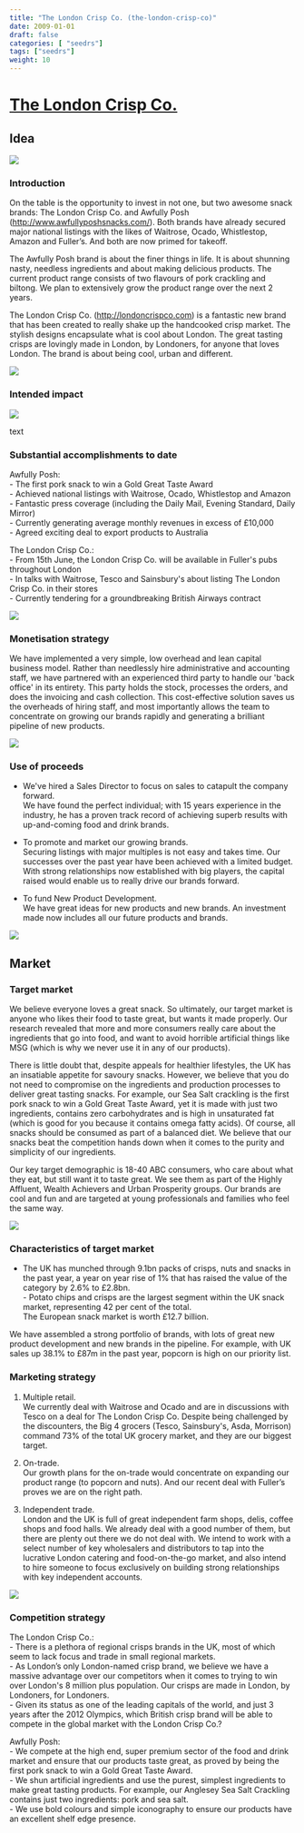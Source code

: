```yaml
---
title: "The London Crisp Co. (the-london-crisp-co)"
date: 2009-01-01
draft: false
categories: [ "seedrs"]
tags: ["seedrs"]
weight: 10
---
```


# [The London Crisp Co.](https://www.seedrs.com/the-london-crisp-co)

## Idea

![](/img/seedrs/uploads/startup/section_image/image/4021/egdg614z01s67yvmit0yz1ngijzr6as/LCC_All_LineUpSB.jpg?rect=0%2C0%2C1400%2C990&w=600&fit=clip&s=598b4369edf03c74cfd419435bc0b839)

### Introduction

On the table is the opportunity to invest in not one, but two awesome snack brands: The London Crisp Co. and Awfully Posh (<a target="_blank" rel="nofollow" class="outside" href="http://www.awfullyposhsnacks.com/">http://www.awfullyposhsnacks.com/</a>). Both brands have already secured major national listings with the likes of Waitrose, Ocado, Whistlestop, Amazon and Fuller’s. And both are now primed for takeoff.

The Awfully Posh brand is about the finer things in life. It is about shunning nasty, needless ingredients and about making delicious products. The current product range consists of two flavours of pork crackling and biltong. We plan to extensively grow the product range over the next 2 years.

The London Crisp Co. (<a target="_blank" rel="nofollow" class="outside" href="http://londoncrispco.com">http://londoncrispco.com</a>) is a fantastic new brand that has been created to really shake up the handcooked crisp market. The stylish designs encapsulate what is cool about London. The great tasting crisps are lovingly made in London, by Londoners, for anyone that loves London. The brand is about being cool, urban and different.

![](/img/seedrs/uploads/startup/section_image/image/4016/17htpwr0pbpzbjr4mfvt0cndoohj0en/boris_005.JPG?rect=0%2C0%2C4363%2C3362&w=600&fit=clip&s=f65924f4bbfb3512fc33826607625096)

### Intended impact

![](/img/seedrs/uploads/startup/section_image/image/4010/71oo0c2q3rq2gnntc5dsfq2rq1p81jt/LCCdetail.jpg?rect=0%2C0%2C1400%2C991&w=600&fit=clip&s=9702e6d6b8869796fd021b64392d32c5)

text

### Substantial accomplishments to date

Awfully Posh: <br>- The first pork snack to win a Gold Great Taste Award <br>- Achieved national listings with Waitrose, Ocado, Whistlestop and Amazon <br>- Fantastic press coverage (including the Daily Mail, Evening Standard, Daily Mirror) <br>- Currently generating average monthly revenues in excess of £10,000 <br>- Agreed exciting deal to export products to Australia

The London Crisp Co.: <br>- From 15th June, the London Crisp Co. will be available in Fuller's pubs throughout London <br>- In talks with Waitrose, Tesco and Sainsbury's about listing The London Crisp Co. in their stores <br>- Currently tendering for a groundbreaking British Airways contract

![](/img/seedrs/uploads/startup/section_image/image/4230/l2v0gz8mjdcqd000vrcv5z3ek9068xu/Great_Taste_Award_NEW_NEw.png?rect=0%2C0%2C466%2C238&w=600&fit=clip&s=559852aaec7f73a1fd580dc6d9676271)

### Monetisation strategy

We have implemented a very simple, low overhead and lean capital business model. Rather than needlessly hire administrative and accounting staff, we have partnered with an experienced third party to handle our 'back office' in its entirety. This party holds the stock, processes the orders, and does the invoicing and cash collection. This cost-effective solution saves us the overheads of hiring staff, and most importantly allows the team to concentrate on growing our brands rapidly and generating a brilliant pipeline of new products.

![](/img/seedrs/uploads/startup/section_image/image/4194/pnm0xcnyfzibl08ybljz17oq9we3o0k/biz__1_-page-001.jpg?rect=0%2C46%2C1754%2C1146&w=600&fit=clip&s=9d0b87f334d0bf0bd59b26a7e1f6b6cb)

### Use of proceeds

- We've hired a Sales Director to focus on sales to catapult the company forward. <br>We have found the perfect individual; with 15 years experience in the industry, he has a proven track record of achieving superb results with up-and-coming food and drink brands.

- To promote and market our growing brands. <br>Securing listings with major multiples is not easy and takes time. Our successes over the past year have been achieved with a limited budget. With strong relationships now established with big players, the capital raised would enable us to really drive our brands forward.

- To fund New Product Development. <br>We have great ideas for new products and new brands. An investment made now includes all our future products and brands.

![](/img/seedrs/uploads/startup/section_image/image/4020/9173xculo8cducrwzkdgy1dlxxv71x1/1._products_and_Servces.png?rect=0%2C0%2C1217%2C669&w=600&fit=clip&s=9f1cbccf66bde0086223f9fd30ce68a7)

## Market

### Target market

We believe everyone loves a great snack. So ultimately, our target market is anyone who likes their food to taste great, but wants it made properly. Our research revealed that more and more consumers really care about the ingredients that go into food, and want to avoid horrible artificial things like MSG (which is why we never use it in any of our products).

There is little doubt that, despite appeals for healthier lifestyles, the UK has an insatiable appetite for savoury snacks. However, we believe that you do not need to compromise on the ingredients and production processes to deliver great tasting snacks. For example, our Sea Salt crackling is the first pork snack to win a Gold Great Taste Award, yet it is made with just two ingredients, contains zero carbohydrates and is high in unsaturated fat (which is good for you because it contains omega fatty acids). Of course, all snacks should be consumed as part of a balanced diet. We believe that our snacks beat the competition hands down when it comes to the purity and simplicity of our ingredients.

Our key target demographic is 18-40 ABC consumers, who care about what they eat, but still want it to taste great. We see them as part of the Highly Affluent, Wealth Achievers and Urban Prosperity groups. Our brands are cool and fun and are targeted at young professionals and families who feel the same way.

![](/img/seedrs/uploads/startup/section_image/image/4019/t4twn70hmpqss4adgbk8yp8hf6ggtf0/IMG_0295.JPG?rect=0%2C0%2C797%2C600&w=600&fit=clip&s=36e7ada8b4c4ba2f113b796bf083382c)

### Characteristics of target market

- The UK has munched through 9.1bn packs of crisps, nuts and snacks in the past year, a year on year rise of 1% that has raised the value of the category by 2.6% to £2.8bn. <br>- Potato chips and crisps are the largest segment within the UK snack market, representing 42 per cent of the total. <br>The European snack market is worth £12.7 billion.

We have assembled a strong portfolio of brands, with lots of great new product development and new brands in the pipeline. For example, with UK sales up 38.1% to £87m in the past year, popcorn is high on our priority list.

### Marketing strategy

1. Multiple retail. <br>We currently deal with Waitrose and Ocado and are in discussions with Tesco on a deal for The London Crisp Co. Despite being challenged by the discounters, the Big 4 grocers (Tesco, Sainsbury's, Asda, Morrison) command 73% of the total UK grocery market, and they are our biggest target.

2. On-trade. <br>Our growth plans for the on-trade would concentrate on expanding our product range (to popcorn and nuts). And our recent deal with Fuller’s proves we are on the right path.

3. Independent trade. <br>London and the UK is full of great independent farm shops, delis, coffee shops and food halls. We already deal with a good number of them, but there are plenty out there we do not deal with. We intend to work with a select number of key wholesalers and distributors to tap into the lucrative London catering and food-on-the-go market, and also intend to hire someone to focus exclusively on building strong relationships with key independent accounts.

![](/img/seedrs/uploads/startup/section_image/image/4018/9up084w9rm7qwzfo5t50myvjrj4nyis/boris_010.JPG?rect=0%2C0%2C4178%2C3131&w=600&fit=clip&s=827031b0813ebce40c1615db2985b251)

### Competition strategy

The London Crisp Co.: <br>- There is a plethora of regional crisps brands in the UK, most of which seem to lack focus and trade in small regional markets. <br>- As London’s only London-named crisp brand, we believe we have a massive advantage over our competitors when it comes to trying to win over London's 8 million plus population. Our crisps are made in London, by Londoners, for Londoners. <br>- Given its status as one of the leading capitals of the world, and just 3 years after the 2012 Olympics, which British crisp brand will be able to compete in the global market with the London Crisp Co.?

Awfully Posh: <br>- We compete at the high end, super premium sector of the food and drink market and ensure that our products taste great, as proved by being the first pork snack to win a Gold Great Taste Award. <br>- We shun artificial ingredients and use the purest, simplest ingredients to make great tasting products. For example, our Anglesey Sea Salt Crackling contains just two ingredients: pork and sea salt. <br>- We use bold colours and simple iconography to ensure our products have an excellent shelf edge presence.

